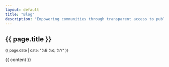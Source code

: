 ```yaml
---
layout: default
title: "Blog"
description: "Empowering communities through transparent access to public information"
---
```


<article>
  <h1>{{ page.title }}</h1>
  <p><small>{{ page.date | date: "%B %d, %Y" }}</small></p>
  <div class="content">
    {{ content }}
  </div>
</article>
